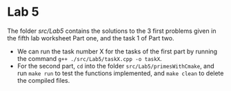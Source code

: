 # Lab 5
The folder *src/Lab5* contains the solutions to the 3 first problems given in the fifth lab worksheet Part one, and the task 1 of Part two.
- We can run the task number X for the tasks of the first part by running the command ``g++ ./src/Lab5/taskX.cpp -o taskX``.
- For the second part, `cd` into the folder `src/Lab5/primesWithCmake`, and run `make run` to test the functions implemented, and `make clean` to delete the compiled files.